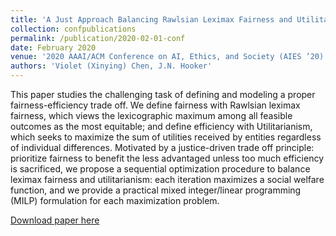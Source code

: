 ```yaml
---
title: 'A Just Approach Balancing Rawlsian Leximax Fairness and Utilitarianism'
collection: confpublications
permalink: /publication/2020-02-01-conf
date: February 2020
venue: '2020 AAAI/ACM Conference on AI, Ethics, and Society (AIES ’20)'
authors: 'Violet (Xinying) Chen, J.N. Hooker'
---
```


This paper studies the challenging task of defining and modeling a proper fairness-efficiency trade off. We define fairness with Rawlsian leximax fairness, which views the lexicographic maximum among all feasible outcomes as the most equitable; and define efficiency with Utilitarianism, which seeks to maximize the sum of utilities received by entities regardless of individual differences. Motivated by a justice-driven trade off principle: prioritize fairness to benefit the less advantaged unless too much efficiency is sacrificed, we propose a sequential optimization procedure to balance leximax fairness and utilitarianism: each iteration maximizes a social welfare function, and we provide
a practical mixed integer/linear programming (MILP) formulation for each maximization problem. 

[Download paper here](http://vxychen.github.io/files/CEU-AIES21.pdf)
